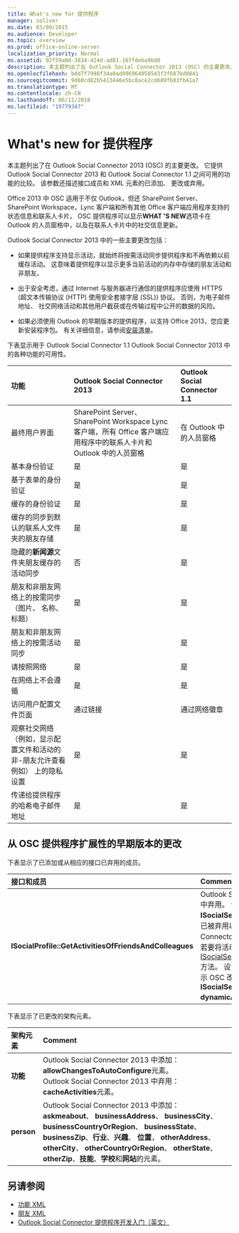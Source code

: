 ```yaml
---
title: What's new for 提供程序
manager: soliver
ms.date: 03/09/2015
ms.audience: Developer
ms.topic: overview
ms.prod: office-online-server
localization_priority: Normal
ms.assetid: 92f59a0d-3834-424d-ad81-167fdeba9bd0
description: 本主题列出了在 Outlook Social Connector 2013 (OSC) 的主要更改。 它提供 Outlook Social Connector 2013 和 Outlook Social Connector 1.1 之间可用的功能的比较。
ms.openlocfilehash: bdd7f7998f34a0ad096964050543f3f687bd0841
ms.sourcegitcommit: 9d60cd82b5413446e5bc8ace2cd689f683fb41a7
ms.translationtype: MT
ms.contentlocale: zh-CN
ms.lasthandoff: 06/11/2018
ms.locfileid: "19779347"
---
```

# <a name="whats-new-for-providers"></a>What's new for 提供程序

本主题列出了在 Outlook Social Connector 2013 (OSC) 的主要更改。 它提供 Outlook Social Connector 2013 和 Outlook Social Connector 1.1 之间可用的功能的比较。 该参数还描述接口成员和 XML 元素的已添加、 更改或弃用。 
  
Office 2013 中 OSC 适用于不仅 Outlook，但还 SharePoint Server、 SharePoint Workspace，Lync 客户端和所有其他 Office 客户端应用程序支持的状态信息和联系人卡片。 OSC 提供程序可以显示**WHAT 'S NEW**选项卡在 Outlook 的人员窗格中，以及在联系人卡片中的社交信息更新。 
  
Outlook Social Connector 2013 中的一些主要更改包括： 
  
- 如果提供程序支持显示活动，就始终将按需活动同步提供程序和不再依赖以前缓存活动。 这意味着提供程序以显示更多当前活动的内存中存储的朋友活动和非朋友。
    
- 出于安全考虑，通过 Internet 与服务器进行通信的提供程序应使用 HTTPS (超文本传输协议 (HTTP) 使用安全套接字层 (SSL)) 协议。 否则，为电子邮件地址、 社交网络活动和其他用户截获或在传输过程中公开的数据的风险。
    
- 如果必须使用 Outlook 的早期版本的提供程序，以支持 Office 2013，您应更新安装程序包。 有关详细信息，请参阅[安装清单](installation-checklist.md)。 
    
下表显示用于 Outlook Social Connector 1.1 Outlook Social Connector 2013 中的各种功能的可用性。
  
|**功能**|**Outlook Social Connector 2013**|**Outlook Social Connector 1.1**|
|:-----|:-----|:-----|
|最终用户界面  <br/> |SharePoint Server、 SharePoint Workspace Lync 客户端，所有 Office 客户端应用程序中的联系人卡片和 Outlook 中的人员窗格  <br/> |在 Outlook 中的人员窗格  <br/> |
|基本身份验证  <br/> |是  <br/> |是  <br/> |
|基于表单的身份验证  <br/> |是  <br/> |是  <br/> |
|缓存的身份验证  <br/> |是  <br/> |是  <br/> |
|缓存的同步到默认的联系人文件夹的朋友存储  <br/> |是  <br/> |是  <br/> |
|隐藏的**新闻源**文件夹朋友缓存的活动同步  <br/> |否  <br/> |是  <br/> |
|朋友和非朋友网络上的按需同步 （图片、 名称、 标题）  <br/> |是  <br/> |是  <br/> |
|朋友和非朋友网络上的按需活动同步  <br/> |是  <br/> |是  <br/> |
|请按照网络  <br/> |是  <br/> |是  <br/> |
|在网络上不会遵循  <br/> |是  <br/> |是  <br/> |
|访问用户配置文件页面  <br/> |通过链接  <br/> |通过网络徽章  <br/> |
|观察社交网络 （例如，显示配置文件和活动的非-朋友允许查看例如） 上的隐私设置  <br/> |是  <br/> |是  <br/> |
|传递给提供程序的哈希电子邮件地址  <br/> |是  <br/> |是  <br/> |

<a name="OlSocialConnector_Changes"> </a>

## <a name="changes-from-the-previous-version-of-osc-provider-extensibility"></a>从 OSC 提供程序扩展性的早期版本的更改

下表显示了已添加或从相应的接口已弃用的成员。
  
|**接口和成员**|**Comment**|
|:-----|:-----|
|**ISocialProfile::GetActivitiesOfFriendsAndColleagues** <br/> |Outlook Social Connector 2013 中弃用。 请注意**ISocialSession::GetActivities**也已被弃用以来 Outlook Social Connector 1.1。  <br/> 若要将活动源同步，应实现[ISocialSession2::GetActivitiesEx](isocialsession2-getactivitiesex.md)方法。 设置为**true**，这将会进行提示 OSC 改为呼叫**ISocialSession2::GetActivitiesEx** **dynamicActivitiesLookupEx** 。  <br/> |
   
下表显示了已更改的架构元素。
  
|**架构元素**|**Comment**|
|:-----|:-----|
|**功能** <br/> |Outlook Social Connector 2013 中添加： **allowChangesToAutoConfigure**元素。  <br/> Outlook Social Connector 2013 中弃用： **cacheActivities**元素。  <br/> |
|**person** <br/> |Outlook Social Connector 2013 中添加： **askmeabout**、 **businessAddress**、 **businessCity**、 **businessCountryOrRegion**、 **businessState**、 **businessZip**、**行业**、**兴趣**、 **位置**， **otherAddress**、 **otherCity**、 **otherCountryOrRegion**、 **otherState**、 **otherZip**、**技能**、**学校**和**网站**的元素。  <br/> |
   
## <a name="see-also"></a>另请参阅

- [功能 XML](xml-for-capabilities.md)
- [朋友 XML](xml-for-friends.md)
- [Outlook Social Connector 提供程序开发入门（英文）](getting-started-with-developing-an-outlook-social-connector-provider.md)

